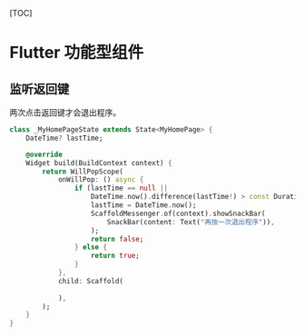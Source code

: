 [TOC]

# Flutter 功能型组件

## 监听返回键

两次点击返回键才会退出程序。

```dart
class _MyHomePageState extends State<MyHomePage> {
    DateTime? lastTime;

    @override
    Widget build(BuildContext context) {
        return WillPopScope(
            onWillPop: () async {
                if (lastTime == null ||
                    DateTime.now().difference(lastTime!) > const Duration(seconds: 1)) {
                    lastTime = DateTime.now();
                    ScaffoldMessenger.of(context).showSnackBar(
                        SnackBar(content: Text("再按一次退出程序")),
                    );
                    return false;
                } else {
                    return true;
                }
            },
            child: Scaffold(
               
            ),
        );
    }
}
```






















































































































